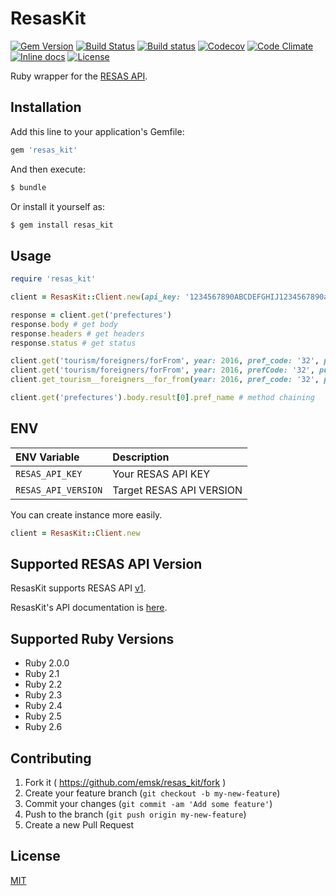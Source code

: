 # ResasKit

[![Gem Version](https://badge.fury.io/rb/resas_kit.svg)](https://badge.fury.io/rb/resas_kit)
[![Build Status](https://travis-ci.org/emsk/resas_kit.svg?branch=main)](https://travis-ci.org/emsk/resas_kit)
[![Build status](https://ci.appveyor.com/api/projects/status/fovsqoa5omgfsard?svg=true)](https://ci.appveyor.com/project/emsk/resas-kit)
[![Codecov](https://codecov.io/gh/emsk/resas_kit/branch/main/graph/badge.svg)](https://codecov.io/gh/emsk/resas_kit)
[![Code Climate](https://codeclimate.com/github/emsk/resas_kit/badges/gpa.svg)](https://codeclimate.com/github/emsk/resas_kit)
[![Inline docs](http://inch-ci.org/github/emsk/resas_kit.svg?branch=main)](http://inch-ci.org/github/emsk/resas_kit)
[![License](https://img.shields.io/badge/license-MIT-blue.svg)](LICENSE.txt)

Ruby wrapper for the [RESAS API](https://opendata.resas-portal.go.jp).

## Installation

Add this line to your application's Gemfile:

```ruby
gem 'resas_kit'
```

And then execute:

```sh
$ bundle
```

Or install it yourself as:

```sh
$ gem install resas_kit
```

## Usage

```ruby
require 'resas_kit'

client = ResasKit::Client.new(api_key: '1234567890ABCDEFGHIJ1234567890abcdefghij')

response = client.get('prefectures')
response.body # get body
response.headers # get headers
response.status # get status

client.get('tourism/foreigners/forFrom', year: 2016, pref_code: '32', purpose: 2, add_area: '31,33') # underscored key
client.get('tourism/foreigners/forFrom', year: 2016, prefCode: '32', purpose: 2, addArea: '31,33') # camelized key
client.get_tourism__foreigners__for_from(year: 2016, pref_code: '32', purpose: 2, add_area: '31,33') # ghost method

client.get('prefectures').body.result[0].pref_name # method chaining
```

## ENV

| ENV Variable | Description |
| :----------- | :---------- |
| `RESAS_API_KEY` | Your RESAS API KEY |
| `RESAS_API_VERSION` | Target RESAS API VERSION |

You can create instance more easily.

```ruby
client = ResasKit::Client.new
```

## Supported RESAS API Version

ResasKit supports RESAS API [v1](https://opendata.resas-portal.go.jp/docs/api/v1/index.html).

ResasKit's API documentation is [here](http://www.rubydoc.info/gems/resas_kit).

## Supported Ruby Versions

* Ruby 2.0.0
* Ruby 2.1
* Ruby 2.2
* Ruby 2.3
* Ruby 2.4
* Ruby 2.5
* Ruby 2.6

## Contributing

1. Fork it ( https://github.com/emsk/resas_kit/fork )
2. Create your feature branch (`git checkout -b my-new-feature`)
3. Commit your changes (`git commit -am 'Add some feature'`)
4. Push to the branch (`git push origin my-new-feature`)
5. Create a new Pull Request

## License

[MIT](LICENSE.txt)
